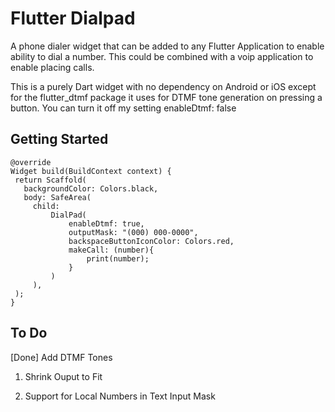 # Flutter Dialpad

A phone dialer widget that can be added to any Flutter Application to enable ability to dial a number. This could be combined with a voip application to enable placing calls.

This is a purely Dart widget with no dependency on Android or iOS except for the flutter_dtmf package it uses for DTMF tone generation on pressing a button. You can turn it off my setting enableDtmf: false

## Getting Started

   ```
   @override
  Widget build(BuildContext context) {
    return Scaffold(
      backgroundColor: Colors.black,
      body: SafeArea(
        child:
            DialPad(
                enableDtmf: true,
                outputMask: "(000) 000-0000",
                backspaceButtonIconColor: Colors.red,
                makeCall: (number){
                    print(number);
                }
            )
        ),
    );
  }
   ```

## To Do

[Done] Add DTMF Tones

1. Shrink Ouput to Fit

2. Support for Local Numbers in Text Input Mask